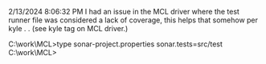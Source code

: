 2/13/2024 8:06:32 PM
I had an issue in the MCL driver where the test runner file was considered a lack of coverage, this helps that somehow per kyle . . (see kyle tag on MCL driver.)

C:\work\MCL>type sonar-project.properties
sonar.tests=src/test
C:\work\MCL>